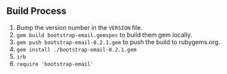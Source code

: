 ## Build Process

1. Bump the version number in the `VERSION` file.
2. `gem build bootstrap-email.gemspec` to build them gem locally.
3. `gem push bootstrap-email-0.2.1.gem` to push the build to rubygems.org.
4. `gem install ./bootstrap-email-0.2.1.gem`
5. `irb`
6. `require 'bootstrap-email'`

